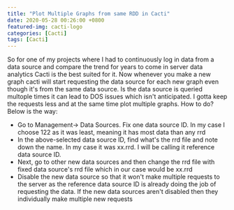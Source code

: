 ```yaml
---
title: "Plot Multiple Graphs from same RDD in Cacti"
date: 2020-05-28 00:26:00 +0800
featured-img: cacti-logo
categories: [Cacti]
tags: [Cacti]
---
```

So for one of my projects where I had to continuously log in data from a data source and compare the trend for years to come in server data analytics Cacti is the best suited for it. Now whenever you make a new graph cacti will start requesting the data source for each new graph even though it's from the same data source. Is the data source is queried multople times it can lead to DOS issues which isn't anticipated. I gotta keep the requests less and at the same time plot multiple graphs. How to do? Below is the way:

- Go to Management-> Data Sources. Fix one data source ID. In my case I choose 122 as it was least, meaning it has most data than any rrd
- In the above-selected data source ID, find what's the rrd file and note down the name. In my case it was xx.rrd. I will be calling it reference data source ID.
- Next, go to other new data sources and then change the rrd file with fixed data source's rrd file which in our case would be xx.rrd
- Disable the new data source so that it won't make multiple requests to the server as the reference data source ID is already doing the job of requesting the data. If the new data sources aren't disabled then they individually make multiple new requests
